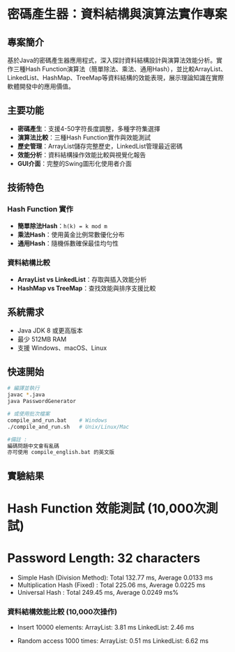 # 密碼產生器：資料結構與演算法實作專案

## 專案簡介

基於Java的密碼產生器應用程式，深入探討資料結構設計與演算法效能分析。實作三種Hash Function演算法（簡單除法、乘法、通用Hash），並比較ArrayList、LinkedList、HashMap、TreeMap等資料結構的效能表現，展示理論知識在實際軟體開發中的應用價值。

## 主要功能

- **密碼產生**：支援4-50字符長度調整，多種字符集選擇
- **演算法比較**：三種Hash Function實作與效能測試
- **歷史管理**：ArrayList儲存完整歷史，LinkedList管理最近密碼
- **效能分析**：資料結構操作效能比較與視覺化報告
- **GUI介面**：完整的Swing圖形化使用者介面

## 技術特色

### Hash Function 實作
- **簡單除法Hash**：`h(k) = k mod m`
- **乘法Hash**：使用黃金比例常數優化分布
- **通用Hash**：隨機係數確保最佳均勻性

### 資料結構比較
- **ArrayList vs LinkedList**：存取與插入效能分析
- **HashMap vs TreeMap**：查找效能與排序支援比較

## 系統需求

- Java JDK 8 或更高版本
- 最少 512MB RAM
- 支援 Windows、macOS、Linux

## 快速開始

```bash
# 編譯並執行
javac *.java
java PasswordGenerator

# 或使用批次檔案
compile_and_run.bat    # Windows
./compile_and_run.sh   # Unix/Linux/Mac

#備註 :
編碼問題中文會有亂碼
亦可使用 compile_english.bat 的英文版
```

## 實驗結果

# Hash Function 效能測試 (10,000次測試)
# Password Length: 32 characters
- Simple Hash (Division Method): Total   132.77 ms, Average   0.0133 ms
- Multiplication Hash (Fixed)  : Total   225.06 ms, Average   0.0225 ms
- Universal Hash               : Total   249.45 ms, Average   0.0249 ms%

### 資料結構效能比較 (10,000次操作)
- Insert 10000 elements:
  ArrayList: 3.81 ms
  LinkedList: 2.46 ms

- Random access 1000 times:
  ArrayList: 0.51 ms
  LinkedList: 6.62 ms
